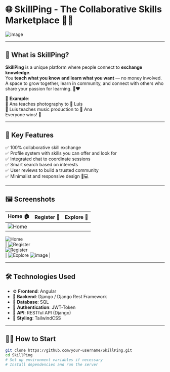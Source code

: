 # 🌐 SkillPing - The Collaborative Skills Marketplace 🤝✨

![image](https://github.com/user-attachments/assets/d2b7f499-b84a-4249-a1b3-7e62040f6618)


---

## 🚀 What is SkillPing?

**SkillPing** is a unique platform where people connect to **exchange knowledge**.  
You **teach what you know and learn what you want** — no money involved.  
A space to grow together, learn in community, and connect with others who share your passion for learning. 🧠❤️

🎯 **Example**:  
👩 Ana teaches photography to 🧑 Luis  
🧑 Luis teaches music production to 👩 Ana  
Everyone wins! 🎉

---

## 🧩 Key Features

✅ 100% collaborative skill exchange  
✅ Profile system with skills you can offer and look for  
✅ Integrated chat to coordinate sessions  
✅ Smart search based on interests  
✅ User reviews to build a trusted community  
✅ Minimalist and responsive design 📱💻

---

## 🖼️ Screenshots

| Home 🏠 | Register 👥 | Explore 💬 |
|--------|-------------|-----------|
| ![Home](https://github.com/user-attachments/assets/1410dcfc-d12e-430b-97f4-e2d446b53031)  
![Home](https://github.com/user-attachments/assets/7b1c9876-d329-4623-8d38-d3ed1759d5d6)  
| ![Register](https://github.com/user-attachments/assets/2836c5d7-8055-4a8d-ad6b-7c482c7424cb)  
![Register](https://github.com/user-attachments/assets/52da38eb-254a-427d-a5b5-b86206cd492c)  
| ![Explore](https://github.com/user-attachments/assets/f22b9156-ccac-4fc9-a6c0-6d970483fc71)
![image](https://github.com/user-attachments/assets/79c38b22-3981-4687-b3d9-ae12c7635ad2)
|

---

## 🛠️ Technologies Used

- ⚙️ **Frontend**: Angular  
- 🧠 **Backend**: Django / Django Rest Framework  
- 💾 **Database**: SQL  
- 🧪 **Authentication**: JWT-Token  
- 🔌 **API**: RESTful API (Django)  
- 🎨 **Styling**: TailwindCSS

---

## 🧑‍💻 How to Start

```bash
git clone https://github.com/your-username/SkillPing.git
cd SkillPing
# Set up environment variables if necessary
# Install dependencies and run the server
